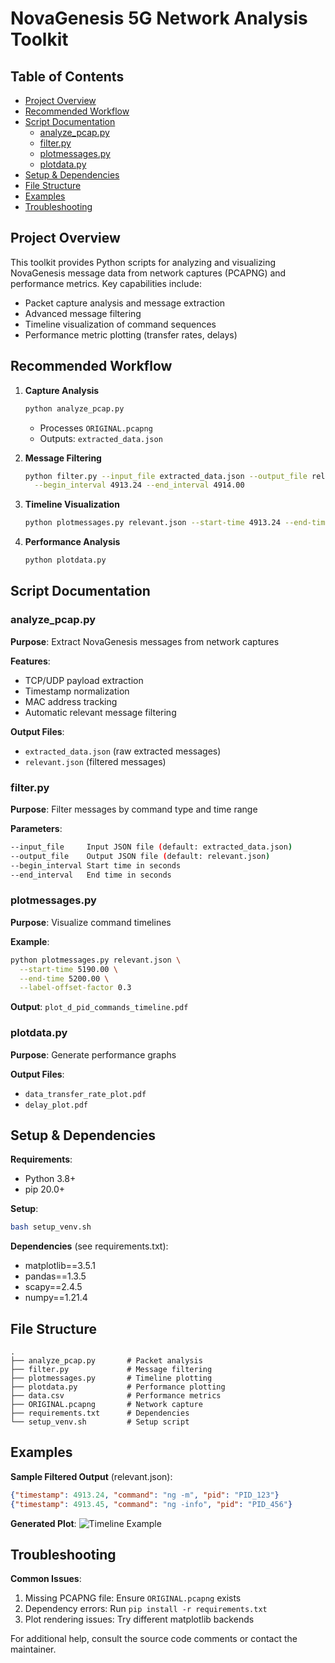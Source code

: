 # NovaGenesis 5G Network Analysis Toolkit

## Table of Contents
- [Project Overview](#project-overview)
- [Recommended Workflow](#recommended-workflow)
- [Script Documentation](#script-documentation)
  - [analyze_pcap.py](#analyze_pcappy)
  - [filter.py](#filterpy)
  - [plotmessages.py](#plotmessagespy)
  - [plotdata.py](#plotdatapy)
- [Setup & Dependencies](#setup--dependencies)
- [File Structure](#file-structure)
- [Examples](#examples)
- [Troubleshooting](#troubleshooting)

## Project Overview

This toolkit provides Python scripts for analyzing and visualizing NovaGenesis message data from network captures (PCAPNG) and performance metrics. Key capabilities include:

- Packet capture analysis and message extraction
- Advanced message filtering
- Timeline visualization of command sequences
- Performance metric plotting (transfer rates, delays)

## Recommended Workflow

1. **Capture Analysis**  
   ```bash
   python analyze_pcap.py
   ```
   - Processes `ORIGINAL.pcapng`
   - Outputs: `extracted_data.json`

2. **Message Filtering**  
   ```bash
   python filter.py --input_file extracted_data.json --output_file relevant.json \
     --begin_interval 4913.24 --end_interval 4914.00
   ```

3. **Timeline Visualization**  
   ```bash
   python plotmessages.py relevant.json --start-time 4913.24 --end-time 4914.00
   ```

4. **Performance Analysis**  
   ```bash
   python plotdata.py
   ```

## Script Documentation

### analyze_pcap.py

**Purpose**: Extract NovaGenesis messages from network captures

**Features**:
- TCP/UDP payload extraction
- Timestamp normalization
- MAC address tracking
- Automatic relevant message filtering

**Output Files**:
- `extracted_data.json` (raw extracted messages)
- `relevant.json` (filtered messages)

### filter.py

**Purpose**: Filter messages by command type and time range

**Parameters**:
```bash
--input_file     Input JSON file (default: extracted_data.json)
--output_file    Output JSON file (default: relevant.json)  
--begin_interval Start time in seconds
--end_interval   End time in seconds
```

### plotmessages.py

**Purpose**: Visualize command timelines

**Example**:
```bash
python plotmessages.py relevant.json \
  --start-time 5190.00 \
  --end-time 5200.00 \
  --label-offset-factor 0.3
```

**Output**: `plot_d_pid_commands_timeline.pdf`

### plotdata.py

**Purpose**: Generate performance graphs

**Output Files**:
- `data_transfer_rate_plot.pdf`
- `delay_plot.pdf`

## Setup & Dependencies

**Requirements**:
- Python 3.8+
- pip 20.0+

**Setup**:
```bash
bash setup_venv.sh
```

**Dependencies** (see requirements.txt):
- matplotlib==3.5.1
- pandas==1.3.5  
- scapy==2.4.5
- numpy==1.21.4

## File Structure

```
.
├── analyze_pcap.py       # Packet analysis
├── filter.py             # Message filtering
├── plotmessages.py       # Timeline plotting
├── plotdata.py           # Performance plotting
├── data.csv              # Performance metrics
├── ORIGINAL.pcapng       # Network capture
├── requirements.txt      # Dependencies
└── setup_venv.sh         # Setup script
```

## Examples

**Sample Filtered Output** (relevant.json):
```json
{"timestamp": 4913.24, "command": "ng -m", "pid": "PID_123"}
{"timestamp": 4913.45, "command": "ng -info", "pid": "PID_456"}
```

**Generated Plot**:
![Timeline Example](extracted_data_timeline_start4913.24_end4914.00_named.png)

## Troubleshooting

**Common Issues**:
1. Missing PCAPNG file: Ensure `ORIGINAL.pcapng` exists
2. Dependency errors: Run `pip install -r requirements.txt`
3. Plot rendering issues: Try different matplotlib backends

For additional help, consult the source code comments or contact the maintainer.
